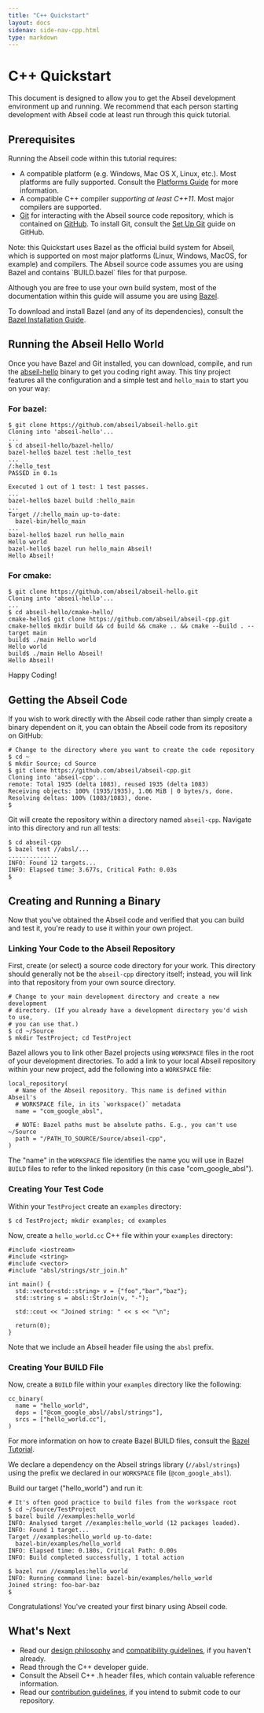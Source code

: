 ```yaml
---
title: "C++ Quickstart"
layout: docs
sidenav: side-nav-cpp.html
type: markdown
---
```


# C++ Quickstart

This document is designed to allow you to get the Abseil development
environment up and running. We recommend that each person starting
development with Abseil code at least run through this quick tutorial.

## Prerequisites

Running the Abseil code within this tutorial requires:

* A compatible platform (e.g. Windows, Mac OS X, Linux, etc.). Most platforms
  are fully supported. Consult the
  [Platforms Guide](platforms/platforms) for more information.
* A compatible C++ compiler *supporting at least C++11*. Most major compilers
  are supported.
* [Git](https://git-scm.com/) for interacting with the Abseil source code
  repository, which is contained on [GitHub](http://github.com). To install Git,
  consult the [Set Up Git](https://help.github.com/articles/set-up-git/) guide
  on GitHub.

<p class="note">
Note: this Quickstart uses Bazel as the official build system for Abseil,
which is supported on most major platforms (Linux, Windows, MacOS, for example)
and compilers. The Abseil source code assumes you are using Bazel and contains
`BUILD.bazel` files for that purpose.
</p>

Although you are free to use your own build system, most of the documentation
within this guide will assume you are using [Bazel](https://bazel.build/).

To download and install Bazel (and any of its dependencies), consult the
[Bazel Installation Guide](https://docs.bazel.build/versions/master/install.html).

## Running the Abseil Hello World

Once you have Bazel and Git installed, you can download, compile, and run the
[abseil-hello](https://github.com/abseil/abseil-hello) binary to get you
coding right away. This tiny project features all the configuration and a simple
test and `hello_main` to start you on your way:
### For bazel:
```
$ git clone https://github.com/abseil/abseil-hello.git
Cloning into 'abseil-hello'...
...
$ cd abseil-hello/bazel-hello/
bazel-hello$ bazel test :hello_test
...
/:hello_test                                                      PASSED in 0.1s

Executed 1 out of 1 test: 1 test passes.
...
bazel-hello$ bazel build :hello_main
...
Target //:hello_main up-to-date:
  bazel-bin/hello_main
...
bazel-hello$ bazel run hello_main
Hello world
bazel-hello$ bazel run hello_main Abseil!
Hello Abseil!
```
### For cmake:
```
$ git clone https://github.com/abseil/abseil-hello.git
Cloning into 'abseil-hello'...
...
$ cd abseil-hello/cmake-hello/
cmake-hello$ git clone https://github.com/abseil/abseil-cpp.git
cmake-hello$ mkdir build && cd build && cmake .. && cmake --build . --target main
build$ ./main Hello world
Hello world
build$ ./main Hello Abseil!
Hello Abseil!
```
Happy Coding!

## Getting the Abseil Code

If you wish to work directly with the Abseil code rather than simply create a
binary dependent on it, you can obtain the Abseil code from its repository on
GitHub:

```
# Change to the directory where you want to create the code repository
$ cd ~
$ mkdir Source; cd Source
$ git clone https://github.com/abseil/abseil-cpp.git
Cloning into 'abseil-cpp'...
remote: Total 1935 (delta 1083), reused 1935 (delta 1083)
Receiving objects: 100% (1935/1935), 1.06 MiB | 0 bytes/s, done.
Resolving deltas: 100% (1083/1083), done.
$
```

Git will create the repository within a directory named `abseil-cpp`.
Navigate into this directory and run all tests:

```
$ cd abseil-cpp
$ bazel test //absl/...
..............
INFO: Found 12 targets...
INFO: Elapsed time: 3.677s, Critical Path: 0.03s
$
```

## Creating and Running a Binary

Now that you've obtained the Abseil code and verified that you can build and
test it, you're ready to use it within your own project.

### Linking Your Code to the Abseil Repository

First, create (or select) a source code directory for your work. This directory
should generally not be the `abseil-cpp` directory itself;
instead, you will link into that repository from your own source directory.

```
# Change to your main development directory and create a new development
# directory. (If you already have a development directory you'd wish to use,
# you can use that.)
$ cd ~/Source
$ mkdir TestProject; cd TestProject
```

Bazel allows you to link other Bazel projects using `WORKSPACE` files in the
root of your development directories. To add a link to your local Abseil
repository within your new project, add the following into a `WORKSPACE` file:

```
local_repository(
  # Name of the Abseil repository. This name is defined within Abseil's
  # WORKSPACE file, in its `workspace()` metadata
  name = "com_google_absl",

  # NOTE: Bazel paths must be absolute paths. E.g., you can't use ~/Source
  path = "/PATH_TO_SOURCE/Source/abseil-cpp",
)
```

The "name" in the `WORKSPACE` file identifies the name you will use in Bazel
`BUILD` files to refer to the linked repository (in this case
"com_google_absl").

### Creating Your Test Code

Within your `TestProject` create an `examples` directory:

```
$ cd TestProject; mkdir examples; cd examples
```

Now, create a `hello_world.cc` C++ file within your `examples` directory:

```
#include <iostream>
#include <string>
#include <vector>
#include "absl/strings/str_join.h"

int main() {
  std::vector<std::string> v = {"foo","bar","baz"};
  std::string s = absl::StrJoin(v, "-");

  std::cout << "Joined string: " << s << "\n";

  return(0);
}
```

Note that we include an Abseil header file using the `absl` prefix.

### Creating Your BUILD File

Now, create a `BUILD` file within your `examples` directory like the following:

```
cc_binary(
  name = "hello_world",
  deps = ["@com_google_absl//absl/strings"],
  srcs = ["hello_world.cc"],
)
```

For more information on how to create Bazel BUILD files, consult the
[Bazel Tutorial](https://docs.bazel.build/versions/master/tutorial/cpp.html).

We declare a dependency on the Abseil strings library (`//absl/strings`) using
the prefix we declared in our `WORKSPACE` file (`@com_google_absl`).

Build our target ("hello_world") and run it:

```
# It's often good practice to build files from the workspace root
$ cd ~/Source/TestProject
$ bazel build //examples:hello_world
INFO: Analysed target //examples:hello_world (12 packages loaded).
INFO: Found 1 target...
Target //examples:hello_world up-to-date:
  bazel-bin/examples/hello_world
INFO: Elapsed time: 0.180s, Critical Path: 0.00s
INFO: Build completed successfully, 1 total action

$ bazel run //examples:hello_world
INFO: Running command line: bazel-bin/examples/hello_world
Joined string: foo-bar-baz
$
```

Congratulations! You've created your first binary using Abseil code.

## What's Next

* Read our [design philosophy](/about/philosophy) and
  [compatibility guidelines](/about/compatibility), if
  you haven't already.
* Read through the C++ developer guide.
* Consult the Abseil C++ .h header files, which contain valuable reference
  information.
* Read our
  [contribution guidelines](/community/contribute), if
  you intend to submit code to our repository.
